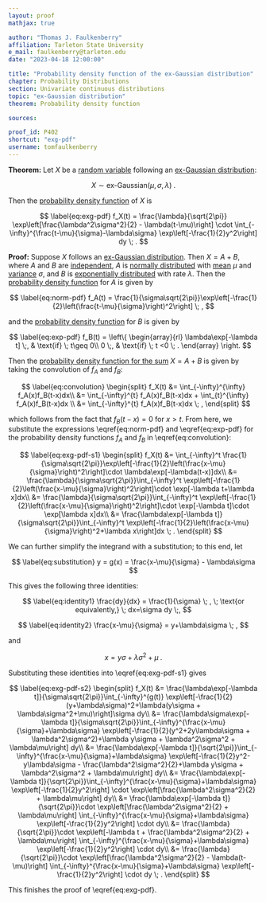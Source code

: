 ```yaml
---
layout: proof
mathjax: true

author: "Thomas J. Faulkenberry"
affiliation: Tarleton State University
e_mail: faulkenberry@tarleton.edu
date: "2023-04-18 12:00:00"

title: "Probability density function of the ex-Gaussian distribution"
chapter: Probability Distributions
section: Univariate continuous distributions
topic: "ex-Gaussian distribution"
theorem: Probability density function

sources: 

proof_id: P402
shortcut: "exg-pdf"
username: tomfaulkenberry
---
```



**Theorem:** Let $X$ be a [random variable](/D/rvar) following an [ex-Gaussian distribution](/D/exg):

$$ \label{eq:exg}
X \sim \text{ex-Gaussian}(\mu, \sigma, \lambda) \; .
$$

Then the [probability density function](/D/pdf) of $X$ is 

$$ \label{eq:exg-pdf}
f_X(t) = \frac{\lambda}{\sqrt{2\pi}} \exp\left[\frac{\lambda^2\sigma^2}{2} - \lambda(t-\mu)\right] \cdot \int_{-\infty}^{\frac{t-\mu}{\sigma}-\lambda\sigma} \exp\left[-\frac{1}{2}y^2\right] dy \; .
$$


**Proof:** Suppose $X$ follows an [ex-Gaussian distribution](/D/exg). Then $X=A+B$, where $A$ and $B$ are [independent](/D/ind), $A$ is [normally distributed](/D/norm) with [mean](/P/norm-mean) $\mu$ and [variance](/P/norm-var) $\sigma$, and $B$ is [exponentially distributed](/D/exp) with rate $\lambda$. Then the [probability density function](/P/norm-pdf) for $A$ is given by

$$ \label{eq:norm-pdf}
f_A(t) = \frac{1}{\sigma\sqrt{2\pi}}\exp\left[-\frac{1}{2}\left(\frac{t-\mu}{\sigma}\right)^2\right] \; ,
$$

and the [probability density function](/P/exp-pdf) for $B$ is given by

$$ \label{eq:exp-pdf}
f_B(t) = \left\{
\begin{array}{rl}
\lambda\exp[-\lambda t] \;, & \text{if} \; t\geq 0\\
0 \;, & \text{if} \; t <0 \; .
\end{array}
\right.
$$

Then the [probability density function for the sum](/P/pdf-sumind) $X=A+B$ is given by taking the convolution of $f_A$ and $f_B$:

$$ \label{eq:convolution}
\begin{split}
f_X(t) &= \int_{-\infty}^{\infty} f_A(x)f_B(t-x)dx\\
&= \int_{-\infty}^{t} f_A(x)f_B(t-x)dx + \int_{t}^{\infty} f_A(x)f_B(t-x)dx \\
&= \int_{-\infty}^{t} f_A(x)f_B(t-x)dx \; ,
\end{split}
$$

which follows from the fact that $f_B(t-x) = 0$ for $x>t$. From here, we substitute the expressions \eqref{eq:norm-pdf} and \eqref{eq:exp-pdf} for the probability density functions $f_A$ and $f_B$ in \eqref{eq:convolution}:

$$ \label{eq:exg-pdf-s1}
\begin{split}
f_X(t) &= \int_{-\infty}^t \frac{1}{\sigma\sqrt{2\pi}}\exp\left[-\frac{1}{2}\left(\frac{x-\mu}{\sigma}\right)^2\right]\cdot \lambda\exp[-\lambda(t-x)]dx\\
&= \frac{\lambda}{\sigma\sqrt{2\pi}}\int_{-\infty}^t \exp\left[-\frac{1}{2}\left(\frac{x-\mu}{\sigma}\right)^2\right]\cdot \exp[-\lambda t+\lambda x]dx\\
&= \frac{\lambda}{\sigma\sqrt{2\pi}}\int_{-\infty}^t \exp\left[-\frac{1}{2}\left(\frac{x-\mu}{\sigma}\right)^2\right]\cdot \exp[-\lambda t]\cdot \exp[\lambda x]dx\\
&= \frac{\lambda\exp[-\lambda t]}{\sigma\sqrt{2\pi}}\int_{-\infty}^t \exp\left[-\frac{1}{2}\left(\frac{x-\mu}{\sigma}\right)^2+\lambda x\right]dx \; .
\end{split}
$$

We can further simplify the integrand with a substitution; to this end, let

$$ \label{eq:substitution}
y = g(x) = \frac{x-\mu}{\sigma} - \lambda\sigma
$$

This gives the following three identities:

$$ \label{eq:identity1}
\frac{dy}{dx} = \frac{1}{\sigma} \; , \; \text{or equivalently,} \; dx=\sigma dy \;,
$$

$$ \label{eq:identity2}
\frac{x-\mu}{\sigma} = y+\lambda\sigma \; ,
$$

and 

$$ \label{eq:identity3}
x=y\sigma + \lambda\sigma^2 + \mu \; .
$$

Substituting these identities into \eqref{eq:exg-pdf-s1} gives

$$ \label{eq:exg-pdf-s2}
\begin{split}
f_X(t) &= \frac{\lambda\exp[-\lambda t]}{\sigma\sqrt{2\pi}}\int_{-\infty}^{g(t)} \exp\left[-\frac{1}{2}(y+\lambda\sigma)^2+\lambda(y\sigma + \lambda\sigma^2+\mu)\right]\sigma dy\\
&= \frac{\lambda\sigma\exp[-\lambda t]}{\sigma\sqrt{2\pi}}\int_{-\infty}^{\frac{x-\mu}{\sigma}+\lambda\sigma} \exp\left[-\frac{1}{2}(y^2+2y\lambda\sigma + \lambda^2\sigma^2)+\lambda y\sigma + \lambda^2\sigma^2 + \lambda\mu\right] dy\\
&= \frac{\lambda\exp[-\lambda t]}{\sqrt{2\pi}}\int_{-\infty}^{\frac{x-\mu}{\sigma}+\lambda\sigma} \exp\left[-\frac{1}{2}y^2-y\lambda\sigma - \frac{\lambda^2\sigma^2}{2}+\lambda y\sigma + \lambda^2\sigma^2 + \lambda\mu\right] dy\\
&= \frac{\lambda\exp[-\lambda t]}{\sqrt{2\pi}}\int_{-\infty}^{\frac{x-\mu}{\sigma}+\lambda\sigma} \exp\left[-\frac{1}{2}y^2\right] \cdot \exp\left[\frac{\lambda^2\sigma^2}{2} + \lambda\mu\right] dy\\
&= \frac{\lambda\exp[-\lambda t]}{\sqrt{2\pi}}\cdot \exp\left[\frac{\lambda^2\sigma^2}{2} + \lambda\mu\right] \int_{-\infty}^{\frac{x-\mu}{\sigma}+\lambda\sigma} \exp\left[-\frac{1}{2}y^2\right] \cdot  dy\\
&= \frac{\lambda}{\sqrt{2\pi}}\cdot \exp\left[-\lambda t + \frac{\lambda^2\sigma^2}{2} + \lambda\mu\right] \int_{-\infty}^{\frac{x-\mu}{\sigma}+\lambda\sigma} \exp\left[-\frac{1}{2}y^2\right] \cdot  dy\\
&= \frac{\lambda}{\sqrt{2\pi}}\cdot \exp\left[\frac{\lambda^2\sigma^2}{2} - \lambda(t-\mu)\right] \int_{-\infty}^{\frac{x-\mu}{\sigma}+\lambda\sigma} \exp\left[-\frac{1}{2}y^2\right] \cdot  dy \; .
\end{split}
$$

This finishes the proof of \eqref{eq:exg-pdf}.














